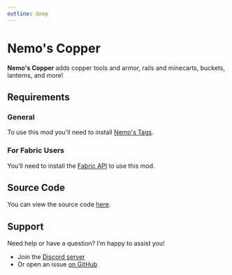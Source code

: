```yaml
---
outline: deep
---
```


# Nemo's Copper

**Nemo's Copper** adds copper tools and armor, rails and minecarts, buckets, lanterns, and more!

<!--@include: @/../templates/minecraft-note.md-->

## Requirements

### General

To use this mod you'll need to install [Nemo's Tags](https://www.curseforge.com/minecraft/mc-mods/nemos-tags).

### For Fabric Users

You’ll need to install the [Fabric API](https://www.curseforge.com/minecraft/mc-mods/fabric-api) to use this mod.

## Source Code

You can view the source code [here](https://github.com/NemoNotFound/NemosCopper).

## Support

Need help or have a question? I’m happy to assist you!

- Join the [Discord server](https://discord.com/invite/yxs9dga)
- Or open an issue [on GitHub](https://github.com/NemoNotFound/NemosCopper/issues)

<!--@include: @/../templates/footer.md-->
